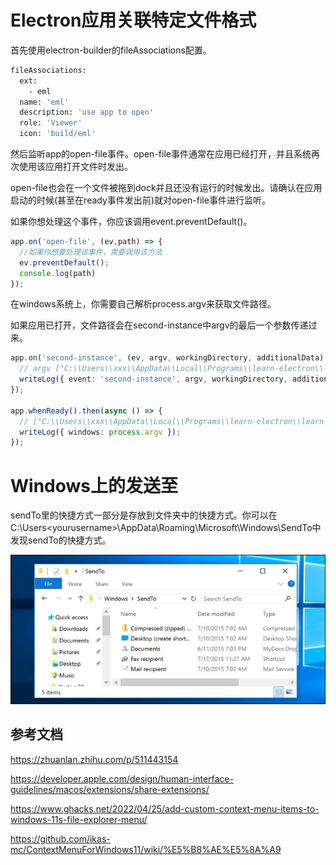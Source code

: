 # Electron应用关联特定文件格式

首先使用electron-builder的fileAssociations配置。

```bash
fileAssociations:
  ext:
    - eml
  name: 'eml'
  description: 'use app to open'
  role: 'Viewer'
  icon: 'build/eml'
```

然后监听app的open-file事件。open-file事件通常在应用已经打开，并且系统再次使用该应用打开文件时发出。

open-file也会在一个文件被拖到dock并且还没有运行的时候发出。请确认在应用启动的时候(甚至在ready事件发出前)就对open-file事件进行监听。

如果你想处理这个事件，你应该调用event.preventDefault()。


```ts
app.on('open-file', (ev,path) => {
  //如果你想要处理该事件，需要调用该方法
  ev.preventDefault();
  console.log(path)
});
```

在windows系统上，你需要自己解析process.argv来获取文件路径。

如果应用已打开，文件路径会在second-instance中argv的最后一个参数传递过来。

```ts
app.on('second-instance', (ev, argv, workingDirectory, additionalData) => {
  // argv ["C:\\Users\\xxx\\AppData\\Local\\Programs\\learn-electron\\learn-electron.exe","--allow-file-access-from-files","C:\\Users\\xxxx\\Desktop\\one.eml"]
  writeLog({ event: 'second-instance', argv, workingDirectory, additionalData });
});

app.whenReady().then(async () => {
  // ["C:\\Users\\xxx\\AppData\\Local\\Programs\\learn-electron\\learn-electron.exe","C:\\Users\\xxx\\Desktop\\one.eml"]
  writeLog({ windows: process.argv });
});
```

# Windows上的发送至

sendTo里的快捷方式一部分是存放到文件夹中的快捷方式。你可以在C:\Users\<yourusername>\AppData\Roaming\Microsoft\Windows\SendTo中发现sendTo的快捷方式。


![windows发送至文件夹](/note/assets/imgs/electron-file-assoc/Windows_sendTo_folder.webp)




## 参考文档

https://zhuanlan.zhihu.com/p/511443154

https://developer.apple.com/design/human-interface-guidelines/macos/extensions/share-extensions/

https://www.ghacks.net/2022/04/25/add-custom-context-menu-items-to-windows-11s-file-explorer-menu/


https://github.com/ikas-mc/ContextMenuForWindows11/wiki/%E5%B8%AE%E5%8A%A9
